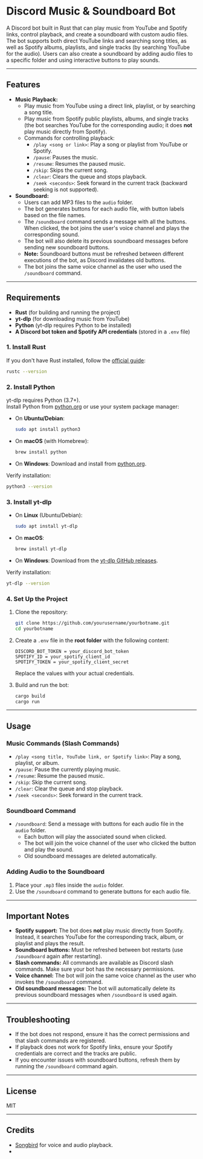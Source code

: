 # Discord Music & Soundboard Bot

A Discord bot built in Rust that can play music from YouTube and Spotify links, control playback, and create a soundboard with custom audio files. The bot supports both direct YouTube links and searching song titles, as well as Spotify albums, playlists, and single tracks (by searching YouTube for the audio). Users can also create a soundboard by adding audio files to a specific folder and using interactive buttons to play sounds.

---

## Features

- **Music Playback:**
  - Play music from YouTube using a direct link, playlist, or by searching a song title.
  - Play music from Spotify public playlists, albums, and single tracks (the bot searches YouTube for the corresponding audio; it does **not** play music directly from Spotify).
  - Commands for controlling playback:
    - `/play <song or link>`: Play a song or playlist from YouTube or Spotify.
    - `/pause`: Pauses the music.
    - `/resume`: Resumes the paused music.
    - `/skip`: Skips the current song.
    - `/clear`: Clears the queue and stops playback.
    - `/seek <seconds>`: Seek forward in the current track (backward seeking is not supported).
- **Soundboard:**
  - Users can add MP3 files to the `audio` folder.
  - The bot generates buttons for each audio file, with button labels based on the file names.
  - The `/soundboard` command sends a message with all the buttons. When clicked, the bot joins the user's voice channel and plays the corresponding sound.
  - The bot will also delete its previous soundboard messages before sending new soundboard buttons.
  - **Note:** Soundboard buttons must be refreshed between different executions of the bot, as Discord invalidates old buttons.
  - The bot joins the same voice channel as the user who used the `/soundboard` command.

---

## Requirements

- **Rust** (for building and running the project)
- **yt-dlp** (for downloading music from YouTube)
- **Python** (yt-dlp requires Python to be installed)
- **A Discord bot token and Spotify API credentials** (stored in a `.env` file)

### 1. Install Rust

If you don't have Rust installed, follow the [official guide](https://www.rust-lang.org/tools/install):

```bash
rustc --version
```

### 2. Install Python

yt-dlp requires Python (3.7+).  
Install Python from [python.org](https://www.python.org/downloads/) or use your system package manager:

- On **Ubuntu/Debian**:
  ```bash
  sudo apt install python3
  ```
- On **macOS** (with Homebrew):
  ```bash
  brew install python
  ```
- On **Windows**: Download and install from [python.org](https://www.python.org/downloads/).

Verify installation:
```bash
python3 --version
```

### 3. Install yt-dlp

- On **Linux** (Ubuntu/Debian):

  ```bash
  sudo apt install yt-dlp
  ```

- On **macOS**:

  ```bash
  brew install yt-dlp
  ```

- On **Windows**: Download from the [yt-dlp GitHub releases](https://github.com/yt-dlp/yt-dlp/releases).

Verify installation:

```bash
yt-dlp --version
```

### 4. Set Up the Project

1. Clone the repository:

   ```bash
   git clone https://github.com/yourusername/yourbotname.git
   cd yourbotname
   ```

2. Create a `.env` file in the **root folder** with the following content:

   ```env
   DISCORD_BOT_TOKEN = your_discord_bot_token
   SPOTIFY_ID = your_spotify_client_id
   SPOTIFY_TOKEN = your_spotify_client_secret
   ```

   Replace the values with your actual credentials.

3. Build and run the bot:

   ```bash
   cargo build
   cargo run
   ```

---

## Usage

### Music Commands (Slash Commands)

- `/play <song title, YouTube link, or Spotify link>`: Play a song, playlist, or album.
- `/pause`: Pause the currently playing music.
- `/resume`: Resume the paused music.
- `/skip`: Skip the current song.
- `/clear`: Clear the queue and stop playback.
- `/seek <seconds>`: Seek forward in the current track.

### Soundboard Command

- `/soundboard`: Send a message with buttons for each audio file in the `audio` folder.
  - Each button will play the associated sound when clicked.
  - The bot will join the voice channel of the user who clicked the button and play the sound.
  - Old soundboard messages are deleted automatically.

### Adding Audio to the Soundboard

1. Place your `.mp3` files inside the `audio` folder.
2. Use the `/soundboard` command to generate buttons for each audio file.

---

## Important Notes

- **Spotify support:** The bot does **not** play music directly from Spotify. Instead, it searches YouTube for the corresponding track, album, or playlist and plays the result.
- **Soundboard buttons:** Must be refreshed between bot restarts (use `/soundboard` again after restarting).
- **Slash commands:** All commands are available as Discord slash commands. Make sure your bot has the necessary permissions.
- **Voice channel:** The bot will join the same voice channel as the user who invokes the `/soundboard` command.
- **Old soundboard messages:** The bot will automatically delete its previous soundboard messages when `/soundboard` is used again.

---

## Troubleshooting

- If the bot does not respond, ensure it has the correct permissions and that slash commands are registered.
- If playback does not work for Spotify links, ensure your Spotify credentials are correct and the tracks are public.
- If you encounter issues with soundboard buttons, refresh them by running the `/soundboard` command again.

---

## License

MIT

---

## Credits

- [Songbird](https://github.com/serenity-rs/songbird) for voice and audio playback.
-